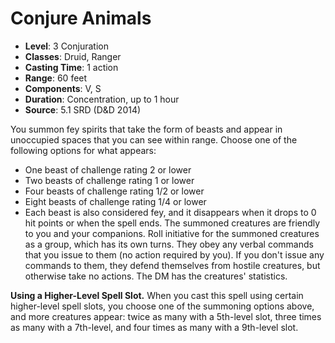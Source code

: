 # Conjure Animals

- **Level**: 3 Conjuration
- **Classes**: Druid, Ranger
- **Casting Time**: 1 action
- **Range**: 60 feet
- **Components**: V, S
- **Duration**: Concentration, up to 1 hour
- **Source**: 5.1 SRD (D&D 2014)

You summon fey spirits that take the form of beasts and appear in unoccupied spaces that you can see within range. Choose one of the following options for what appears: 
- One beast of challenge rating 2 or lower 
- Two beasts of challenge rating 1 or lower 
- Four beasts of challenge rating 1/2 or lower 
- Eight beasts of challenge rating 1/4 or lower 
- Each beast is also considered fey, and it disappears when it drops to 0 hit points or when the spell ends. The summoned creatures are friendly to you and your companions. Roll initiative for the summoned creatures as a group, which has its own turns. They obey any verbal commands that you issue to them (no action required by you). If you don't issue any commands to them, they defend themselves from hostile creatures, but otherwise take no actions. The DM has the creatures' statistics.

**Using a Higher-Level Spell Slot.** When you cast this spell using certain higher-level spell slots, you choose one of the summoning options above, and more creatures appear: twice as many with a 5th-level slot, three times as many with a 7th-level, and four times as many with a 9th-level slot.
